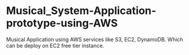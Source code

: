# Musical_System-Application-prototype-using-AWS
Musical Application using AWS services like S3, EC2, DynamoDB. Which can be deploy on EC2 free tier instance.
